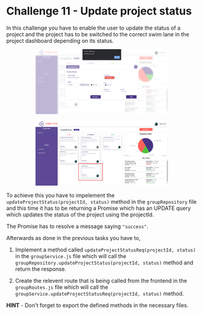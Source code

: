 # Challenge 11 - Update project status

In this challenge you have to enable the user to update the status of a project and the project has to be switched to the correct swim lane in the project dashboard depending on its status.

<p align="center">
  <img src="./images/11a.png" width="350px">
</p>

<p align="center">
  <img src="./images/11b.png" width="350px">
</p>

To achieve this you have to impelement the `updateProjectStatus(projectId, status)` method in the `groupRepository` file and this time it has to be returning a Promise which has an UPDATE query which updates the status of the project using the projectId. 

The Promise has to resolve a message saying `"success"`.

Afterwards as done in the previous tasks you have to,

1. Implement a method called `updateProjectStatusReq(projectId, status)` in the `groupService.js` file which will call the `groupRepository.updateProjectStatus(projectId, status)` method and return the response.

2. Create the relevent route that is being called from the frontend in the `groupRoutes.js` file which will call the `groupService.updateProjectStatusReq(projectId, status)` method.

**HINT** - Don't forget to export the defined methods in the necessary files.